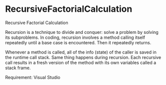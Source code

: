 # RecursiveFactorialCalculation
Recursive Factorial Calculation 

Recursion is a technique to divide and conquer: solve a problem by solving its subproblems.
In coding, recursion involves a method calling itself repeatedly until a base case is encountered.  Then it repeatedly returns.

Whenever a method is called, all of the info (state) of the caller is saved in the runtime call stack. Same thing happens during recursion.  Each recursive call results in a fresh version of the method with its own variables called a stack frame.

Requirement:
Visual Studio
